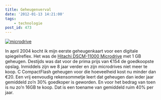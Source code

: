 ```yaml
---
title: Geheugenverval
date: '2012-01-13 14:21:00'
tags:
    - technologie
post_id: 473
---
```


[![microdrive](/wp-content/uploads/2009/08/microdrive.jpg "microdrive")](/wp-content/uploads/2009/08/microdrive.jpg)

In april 2004 kocht ik mijn eerste geheugenkaart voor een digitale spiegelreflex. Het was de [Hitachi DSCM-11000 Microdrive](https://robertvanbregt.nl/2004/02/17/microdrive/) met 1 GB geheugen. Destijds was dat voor de prima prijs van €154 de goedkoopste opslag. Inmiddels zijn we 8 jaar verder en zijn microdrives niet meer te koop. C CompactFlash geheugen voor die hoeveelheid kost nu minder dan €20. Een vrij eenvoudig rekensommetje leert dat geheugen dan ieder jaar gemiddeld zo’n 30% goedkoper is geworden. En voor het bedrag van toen is nu zo’n 16GB te koop. Dat is een toename van gemiddeld ruim 40% per jaar.